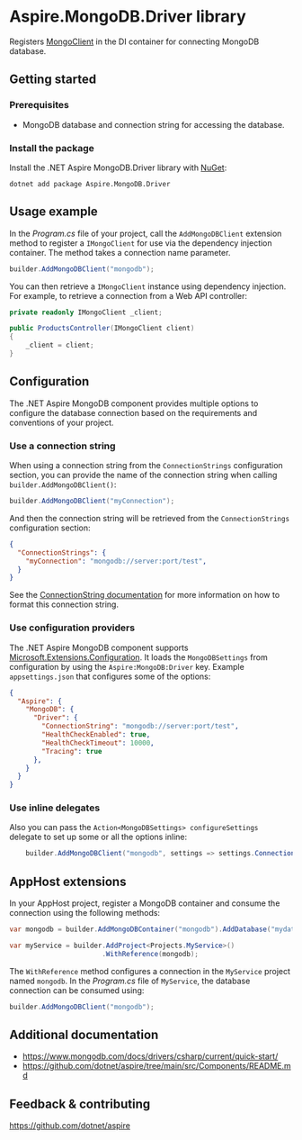 # Aspire.MongoDB.Driver library

Registers [MongoClient](https://www.mongodb.com/docs/drivers/csharp/current/quick-start/#add-mongodb-as-a-dependency) in the DI container for connecting MongoDB database.

## Getting started

### Prerequisites

- MongoDB database and connection string for accessing the database.

### Install the package

Install the .NET Aspire MongoDB.Driver library with [NuGet](https://www.nuget.org):

```dotnetcli
dotnet add package Aspire.MongoDB.Driver
```

## Usage example

In the _Program.cs_ file of your project, call the `AddMongoDBClient` extension method to register a `IMongoClient` for use via the dependency injection container. The method takes a connection name parameter.

```csharp
builder.AddMongoDBClient("mongodb");
```

You can then retrieve a `IMongoClient` instance using dependency injection. For example, to retrieve a connection from a Web API controller:

```csharp
private readonly IMongoClient _client;

public ProductsController(IMongoClient client)
{
    _client = client;
}
```

## Configuration

The .NET Aspire MongoDB component provides multiple options to configure the database connection based on the requirements and conventions of your project.

### Use a connection string

When using a connection string from the `ConnectionStrings` configuration section, you can provide the name of the connection string when calling `builder.AddMongoDBClient()`:

```csharp
builder.AddMongoDBClient("myConnection");
```

And then the connection string will be retrieved from the `ConnectionStrings` configuration section:

```json
{
  "ConnectionStrings": {
    "myConnection": "mongodb://server:port/test",
  }
}
```

See the [ConnectionString documentation](https://www.mongodb.com/docs/v3.0/reference/connection-string/) for more information on how to format this connection string.

### Use configuration providers

The .NET Aspire MongoDB component supports [Microsoft.Extensions.Configuration](https://learn.microsoft.com/dotnet/api/microsoft.extensions.configuration). It loads the `MongoDBSettings` from configuration by using the `Aspire:MongoDB:Driver` key. Example `appsettings.json` that configures some of the options:

```json
{
  "Aspire": {
    "MongoDB": {
      "Driver": {
        "ConnectionString": "mongodb://server:port/test",
        "HealthCheckEnabled": true,
        "HealthCheckTimeout": 10000,
        "Tracing": true
      },
    }
  }
}
```

### Use inline delegates

Also you can pass the `Action<MongoDBSettings> configureSettings` delegate to set up some or all the options inline:

```csharp
    builder.AddMongoDBClient("mongodb", settings => settings.ConnectionString = "mongodb://server:port/test");
```

## AppHost extensions

In your AppHost project, register a MongoDB container and consume the connection using the following methods:

```csharp
var mongodb = builder.AddMongoDBContainer("mongodb").AddDatabase("mydatabase");

var myService = builder.AddProject<Projects.MyService>()
                       .WithReference(mongodb);
```

The `WithReference` method configures a connection in the `MyService` project named `mongodb`. In the _Program.cs_ file of `MyService`, the database connection can be consumed using:

```csharp
builder.AddMongoDBClient("mongodb");
```

## Additional documentation

* https://www.mongodb.com/docs/drivers/csharp/current/quick-start/
* https://github.com/dotnet/aspire/tree/main/src/Components/README.md

## Feedback & contributing

https://github.com/dotnet/aspire
